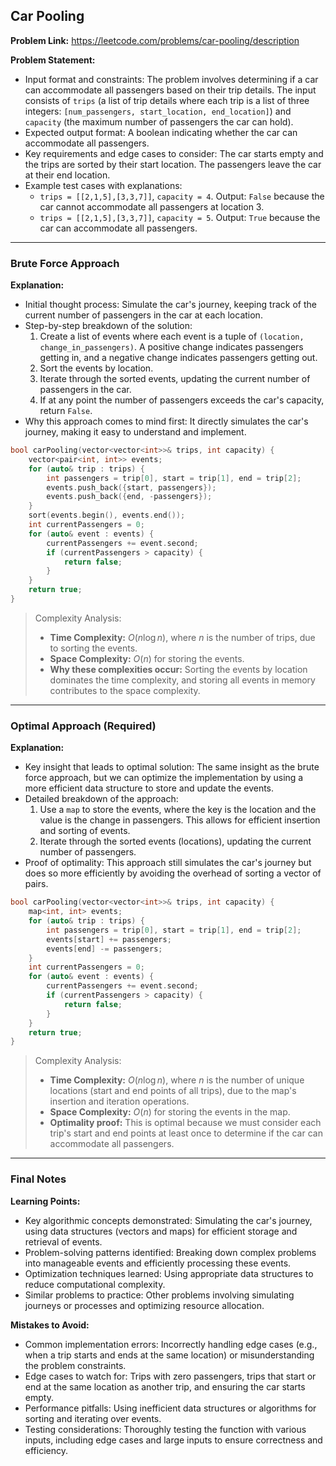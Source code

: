 ## Car Pooling
**Problem Link:** https://leetcode.com/problems/car-pooling/description

**Problem Statement:**
- Input format and constraints: The problem involves determining if a car can accommodate all passengers based on their trip details. The input consists of `trips` (a list of trip details where each trip is a list of three integers: `[num_passengers, start_location, end_location]`) and `capacity` (the maximum number of passengers the car can hold).
- Expected output format: A boolean indicating whether the car can accommodate all passengers.
- Key requirements and edge cases to consider: The car starts empty and the trips are sorted by their start location. The passengers leave the car at their end location.
- Example test cases with explanations: 
    - `trips = [[2,1,5],[3,3,7]]`, `capacity = 4`. Output: `False` because the car cannot accommodate all passengers at location 3.
    - `trips = [[2,1,5],[3,3,7]]`, `capacity = 5`. Output: `True` because the car can accommodate all passengers.

---

### Brute Force Approach

**Explanation:**
- Initial thought process: Simulate the car's journey, keeping track of the current number of passengers in the car at each location.
- Step-by-step breakdown of the solution: 
    1. Create a list of events where each event is a tuple of `(location, change_in_passengers)`. A positive change indicates passengers getting in, and a negative change indicates passengers getting out.
    2. Sort the events by location.
    3. Iterate through the sorted events, updating the current number of passengers in the car.
    4. If at any point the number of passengers exceeds the car's capacity, return `False`.
- Why this approach comes to mind first: It directly simulates the car's journey, making it easy to understand and implement.

```cpp
bool carPooling(vector<vector<int>>& trips, int capacity) {
    vector<pair<int, int>> events;
    for (auto& trip : trips) {
        int passengers = trip[0], start = trip[1], end = trip[2];
        events.push_back({start, passengers});
        events.push_back({end, -passengers});
    }
    sort(events.begin(), events.end());
    int currentPassengers = 0;
    for (auto& event : events) {
        currentPassengers += event.second;
        if (currentPassengers > capacity) {
            return false;
        }
    }
    return true;
}
```

> Complexity Analysis:
> - **Time Complexity:** $O(n \log n)$, where $n$ is the number of trips, due to sorting the events.
> - **Space Complexity:** $O(n)$ for storing the events.
> - **Why these complexities occur:** Sorting the events by location dominates the time complexity, and storing all events in memory contributes to the space complexity.

---

### Optimal Approach (Required)

**Explanation:**
- Key insight that leads to optimal solution: The same insight as the brute force approach, but we can optimize the implementation by using a more efficient data structure to store and update the events.
- Detailed breakdown of the approach: 
    1. Use a `map` to store the events, where the key is the location and the value is the change in passengers. This allows for efficient insertion and sorting of events.
    2. Iterate through the sorted events (locations), updating the current number of passengers.
- Proof of optimality: This approach still simulates the car's journey but does so more efficiently by avoiding the overhead of sorting a vector of pairs.

```cpp
bool carPooling(vector<vector<int>>& trips, int capacity) {
    map<int, int> events;
    for (auto& trip : trips) {
        int passengers = trip[0], start = trip[1], end = trip[2];
        events[start] += passengers;
        events[end] -= passengers;
    }
    int currentPassengers = 0;
    for (auto& event : events) {
        currentPassengers += event.second;
        if (currentPassengers > capacity) {
            return false;
        }
    }
    return true;
}
```

> Complexity Analysis:
> - **Time Complexity:** $O(n \log n)$, where $n$ is the number of unique locations (start and end points of all trips), due to the map's insertion and iteration operations.
> - **Space Complexity:** $O(n)$ for storing the events in the map.
> - **Optimality proof:** This is optimal because we must consider each trip's start and end points at least once to determine if the car can accommodate all passengers.

---

### Final Notes

**Learning Points:**
- Key algorithmic concepts demonstrated: Simulating the car's journey, using data structures (vectors and maps) for efficient storage and retrieval of events.
- Problem-solving patterns identified: Breaking down complex problems into manageable events and efficiently processing these events.
- Optimization techniques learned: Using appropriate data structures to reduce computational complexity.
- Similar problems to practice: Other problems involving simulating journeys or processes and optimizing resource allocation.

**Mistakes to Avoid:**
- Common implementation errors: Incorrectly handling edge cases (e.g., when a trip starts and ends at the same location) or misunderstanding the problem constraints.
- Edge cases to watch for: Trips with zero passengers, trips that start or end at the same location as another trip, and ensuring the car starts empty.
- Performance pitfalls: Using inefficient data structures or algorithms for sorting and iterating over events.
- Testing considerations: Thoroughly testing the function with various inputs, including edge cases and large inputs to ensure correctness and efficiency.